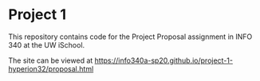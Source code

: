# Project 1

This repository contains code for the Project Proposal assignment in INFO 340 at the UW iSchool.

The site can be viewed at <https://info340a-sp20.github.io/project-1-hyperion32/proposal.html>
